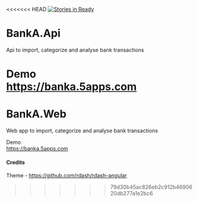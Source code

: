 <<<<<<< HEAD
[![Stories in Ready](https://badge.waffle.io/figueiredorui/banka.api.png?label=ready&title=Ready)](https://waffle.io/figueiredorui/banka.api)
# BankA.Api
Api to import, categorize and analyse bank transactions

Demo  
https://banka.5apps.com
=======
# BankA.Web
Web app to import, categorize and analyse bank transactions

Demo  
https://banka.5apps.com

#### Credits
Theme - https://github.com/rdash/rdash-angular
>>>>>>> 79d30b45ac826eb2c912b4690620db277a1e2bc6
